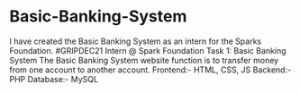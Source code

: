 # Basic-Banking-System
I have created the Basic Banking System as an intern for the Sparks Foundation. #GRIPDEC21  Intern @ Spark Foundation  Task 1: Basic Banking System  The Basic Banking System website function is to transfer money from one account to another account.  Frontend:- HTML, CSS, JS  Backend:- PHP Database:- MySQL

